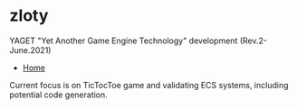 # zloty
YAGET "Yet Another Game Engine Technology" development (Rev.2-June.2021) 


* [Home](https://github.com/eglowacki/zloty/wiki)

Current focus is on TicTocToe game and validating ECS systems, including potential code generation.

